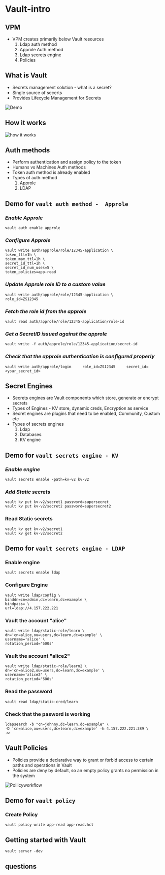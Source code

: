 # Vault-intro

## VPM

* VPM creates primarily below Vault resources
    1. Ldap auth method
    2. Approle Auth method
    3. Ldap secrets engine
    4. Policies

## What is Vault  


* Secrets management solution - what is a secret?
* Single source of secerts
* Provides Lifecycle Management for Secrets

![Demo](https://developer.hashicorp.com/_next/image?url=https%3A%2F%2Fcontent.hashicorp.com%2Fapi%2Fassets%3Fproduct%3Dvault%26version%3Drefs%252Fheads%252Frelease%252F1.15.x%26asset%3Dwebsite%252Fpublic%252Fimg%252Fhow-vault-works.png%26width%3D2077%26height%3D1343&w=3840&q=75)

## How it works

![how it works](https://developer.hashicorp.com/_next/image?url=https%3A%2F%2Fcontent.hashicorp.com%2Fapi%2Fassets%3Fproduct%3Dvault%26version%3Drefs%252Fheads%252Frelease%252F1.15.x%26asset%3Dwebsite%252Fpublic%252Fimg%252Fvault-workflow-diagram1.png%26width%3D8300%26height%3D9000&w=3840&q=75)

## Auth methods
* Perform authentication and assign policy to the token
* Humans vs Machines Auth methods
* Token auth method is already enabled
* Types of auth method
    1. Approle
    2. LDAP

## Demo for `vault auth method -  Approle`  
### *Enable Approle*

    vault auth enable approle

### *Configure Approle*

    vault write auth/approle/role/12345-application \
    token_ttl=1h \
    token_max_ttl=1h \
    secret_id_ttl=1h \
    secret_id_num_uses=5 \
    token_policies=app-read

### *Update Approle role ID to a custom value*

    vault write auth/approle/role/12345-application \
    role_id=ZS12345


### *Fetch the role id from the approle*

    vault read auth/approle/role/12345-application/role-id


### *Get a SecretID issued against the approle*

    vault write -f auth/approle/role/12345-application/secret-id

### *Check that the approle authentication is configured properly*

    vault write auth/approle/login     role_id=ZS12345     secret_id=<your_secret_id>


## Secret Engines
* Secrets engines are Vault components which store, generate or encrypt secrets
* Types of Engines - KV store, dynamic creds, Encryption as service
* Secret engines are plugins that need to be enabled, Community, Custom etc
* Types of secrets engines
    1. Ldap
    2. Databases
    3. KV engine

## Demo for `vault secrets engine - KV`  
### *Enable engine*

    vault secrets enable -path=kv-v2 kv-v2

### *Add Static secrets*

    vault kv put kv-v2/secret1 password=supersecret
    vault kv put kv-v2/secret2 password=supersecret2

### Read Static secrets

    vault kv get kv-v2/secret1
    vault kv get kv-v2/secret2

## Demo for `vault secrets engine - LDAP`  
### Enable engine

    vault secrets enable ldap

### Configure Engine

    vault write ldap/config \
    binddn=cn=admin,dc=learn,dc=example \
    bindpass= \
    url=ldap://4.157.222.221
   


### Vault the account "alice"

    vault write ldap/static-role/learn \
    dn='cn=alice,ou=users,dc=learn,dc=example' \
    username='alice' \
    rotation_period="600s"


### Vault the account "alice2"

    vault write ldap/static-role/learn2 \
    dn='cn=alice2,ou=users,dc=learn,dc=example' \
    username='alice2' \
    rotation_period="600s"

### Read the password

    vault read ldap/static-cred/learn


### Check that the pasword is working

    ldapsearch -b "cn=johnny,dc=learn,dc=example" \
    -D 'cn=alice,ou=users,dc=learn,dc=example' -h 4.157.222.221:389 \
    -w


## Vault Policies
* Policies provide a declarative way to grant or forbid access to certain paths and operations in Vault
* Policies are deny by default, so an empty policy grants no permission in the system

![Pollicyworkflow](https://developer.hashicorp.com/_next/image?url=https%3A%2F%2Fcontent.hashicorp.com%2Fapi%2Fassets%3Fproduct%3Dvault%26version%3Drefs%252Fheads%252Frelease%252F1.15.x%26asset%3Dwebsite%252Fpublic%252Fimg%252Fvault-policy-workflow.svg%26width%3D669%26height%3D497&w=1920&q=75)

## Demo for `vault policy`  
### Create Policy

    vault policy write app-read app-read.hcl

## Getting started with Vault

    vault server -dev


## questions

